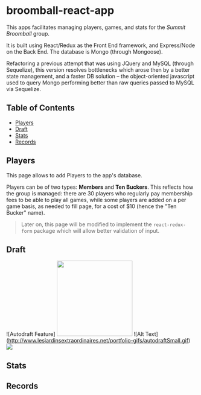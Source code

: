 # broomball-react-app
This apps facilitates managing players, games, and stats for the *Summit Broomball* group. 

It is built using React/Redux as the Front End framework, and Express/Node on the Back End. The database is Mongo (through Mongoose).

Refactoring a previous attempt that was using JQuery and MySQL (through Sequelize), this version resolves bottlenecks which arose then by a better state management, and a faster DB solution – the object-oriented javascript used to query Mongo performing better than raw queries passed to MySQL via Sequelize.  

## Table of Contents

- [Players](#Players)
- [Draft](#Draft)
- [Stats](#Stats)
- [Records](#Records)

## Players
This page allows to add Players to the app's database.

Players can be of two types: **Members** and **Ten Buckers**. This reflects how the group is managed: there are 30 players who regularly pay membership fees to be able to play all games, while some players are added on a per game basis, as needed to fill page, for a cost of $10 (hence the "Ten Bucker" name).

>Later on, this page will be modified to implement the `react-redux-form` package which will allow better validation of input. 

## Draft
![Autodraft Feature] <img src="http://www.lesjardinsextraordinaires.net/portfolio-gifs/autodraftSmall.gif" width="200" />
![Alt Text] (http://www.lesjardinsextraordinaires.net/portfolio-gifs/autodraftSmall.gif)
![](portfolio/autodraft.gif)


## Stats
## Records




